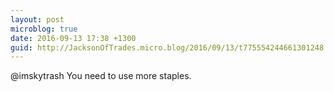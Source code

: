 ```yaml
---
layout: post
microblog: true
date: 2016-09-13 17:38 +1300
guid: http://JacksonOfTrades.micro.blog/2016/09/13/t775554244661301248.html
---
```

@imskytrash You need to use more staples.
